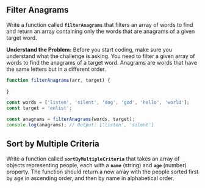## Filter Anagrams

Write a function called **`filterAnagrams`** that filters an array of words to find and return an array containing only the words that are anagrams of a given target word.

**Understand the Problem:**
Before you start coding, make sure you understand what the challenge is asking. You need to filter a given array of words to find the anagrams of a target word. Anagrams are words that have the same letters but in a different order.

```jsx
function filterAnagrams(arr, target) {
  
}

const words = ['listen', 'silent', 'dog', 'god', 'hello', 'world'];
const target = 'enlist';

const anagrams = filterAnagrams(words, target);
console.log(anagrams); // Output: ['listen', 'silent']
```

## **Sort by Multiple Criteria**

Write a function called **`sortByMultipleCriteria`** that takes an array of objects representing people, each with a **`name`** (string) and **`age`** (number) property. The function should return a new array with the people sorted first by age in ascending order, and then by name in alphabetical order.